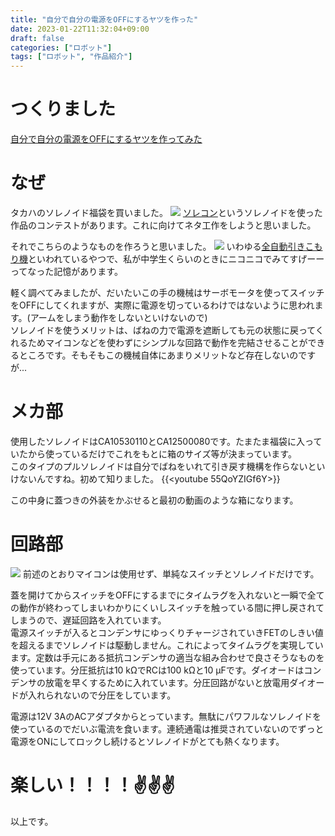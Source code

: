```yaml
---
title: "自分で自分の電源をOFFにするヤツを作った"
date: 2023-01-22T11:32:04+09:00
draft: false
categories: ["ロボット"]
tags: ["ロボット", "作品紹介"]
---
```


# つくりました 
<script type="application/javascript" src="https://embed.nicovideo.jp/watch/sm41684203/script?w=640&h=360"></script><noscript><a href="https://www.nicovideo.jp/watch/sm41684203">自分で自分の電源をOFFにするヤツを作ってみた</a></noscript>

# なぜ
タカハのソレノイド福袋を買いました。
![](../img/ソレノイド福袋.jpg)
[ソレコン](https://www.takaha.co.jp/co/solcon/)というソレノイドを使った作品のコンテストがあります。これに向けてネタ工作をしようと思いました。


それでこちらのようなものを作ろうと思いました。
![](../img/全自動引きこもり機イメージ.jpg)
いわゆる[全自動引きこもり機](https://dic.nicovideo.jp/a/%E5%85%A8%E8%87%AA%E5%8B%95%E3%81%B2%E3%81%8D%E3%81%93%E3%82%82%E3%82%8A%E6%A9%9F)といわれているやつで、私が中学生くらいのときにニコニコでみてすげーーってなった記憶があります。

軽く調べてみましたが、だいたいこの手の機械はサーボモータを使ってスイッチをOFFにしてくれますが、実際に電源を切っているわけではないように思われます。(アームをしまう動作をしないといけないので)  
ソレノイドを使うメリットは、ばねの力で電源を遮断しても元の状態に戻ってくれるためマイコンなどを使わずにシンプルな回路で動作を完結させることができるところです。そもそもこの機械自体にあまりメリットなど存在しないのですが...

# メカ部
使用したソレノイドはCA10530110とCA12500080です。たまたま福袋に入っていたから使っているだけでこれをもとに箱のサイズ等が決まっています。  
このタイプのプルソレノイドは自分でばねをいれて引き戻す機構を作らないといけないんですね。初めて知りました。
{{<youtube 55QoYZIGf6Y>}}

この中身に蓋つきの外装をかぶせると最初の動画のような箱になります。

# 回路部
![](../img/全自動引きこもり機sch.png)
前述のとおりマイコンは使用せず、単純なスイッチとソレノイドだけです。

蓋を開けてからスイッチをOFFにするまでにタイムラグを入れないと一瞬で全ての動作が終わってしまいわかりにくいしスイッチを触っている間に押し戻されてしまうので、遅延回路を入れています。  
電源スイッチが入るとコンデンサにゆっくりチャージされていきFETのしきい値を超えるまでソレノイドは駆動しません。これによってタイムラグを実現しています。定数は手元にある抵抗コンデンサの適当な組み合わせで良さそうなものを使っています。分圧抵抗は10 kΩでRCは100 kΩと10 μFです。ダイオードはコンデンサの放電を早くするために入れています。分圧回路がないと放電用ダイオードが入れられないので分圧をしています。

電源は12V 3AのACアダプタからとっています。無駄にパワフルなソレノイドを使っているのでだいぶ電流を食います。連続通電は推奨されていないのでずっと電源をONにしてロックし続けるとソレノイドがとても熱くなります。
# 楽しい！！！！✌✌✌
以上です。